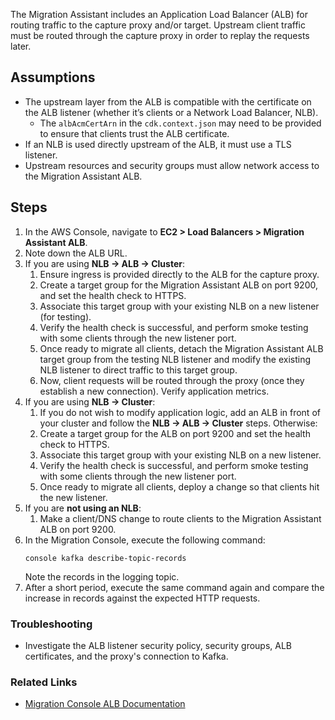 


The Migration Assistant includes an Application Load Balancer (ALB) for routing traffic to the capture proxy and/or target. Upstream client traffic must be routed through the capture proxy in order to replay the requests later.

## Assumptions

* The upstream layer from the ALB is compatible with the certificate on the ALB listener (whether it’s clients or a Network Load Balancer, NLB).
    * The `albAcmCertArn` in the `cdk.context.json` may need to be provided to ensure that clients trust the ALB certificate.
* If an NLB is used directly upstream of the ALB, it must use a TLS listener.
* Upstream resources and security groups must allow network access to the Migration Assistant ALB.

## Steps

1. In the AWS Console, navigate to **EC2 > Load Balancers > Migration Assistant ALB**.
2. Note down the ALB URL.
3. If you are using **NLB → ALB → Cluster**:
    1. Ensure ingress is provided directly to the ALB for the capture proxy.
    2. Create a target group for the Migration Assistant ALB on port 9200, and set the health check to HTTPS.
    3. Associate this target group with your existing NLB on a new listener (for testing).
    4. Verify the health check is successful, and perform smoke testing with some clients through the new listener port.
    5. Once ready to migrate all clients, detach the Migration Assistant ALB target group from the testing NLB listener and modify the existing NLB listener to direct traffic to this target group.
    6. Now, client requests will be routed through the proxy (once they establish a new connection). Verify application metrics.
4. If you are using **NLB → Cluster**:
    1. If you do not wish to modify application logic, add an ALB in front of your cluster and follow the **NLB → ALB → Cluster** steps. Otherwise:
    2. Create a target group for the ALB on port 9200 and set the health check to HTTPS.
    3. Associate this target group with your existing NLB on a new listener.
    4. Verify the health check is successful, and perform smoke testing with some clients through the new listener port.
    5. Once ready to migrate all clients, deploy a change so that clients hit the new listener.
5. If you are **not using an NLB**:
    1. Make a client/DNS change to route clients to the Migration Assistant ALB on port 9200.
6. In the Migration Console, execute the following command:
   ```shell
   console kafka describe-topic-records
   ```
   Note the records in the logging topic.
7. After a short period, execute the same command again and compare the increase in records against the expected HTTP requests.

### Troubleshooting

* Investigate the ALB listener security policy, security groups, ALB certificates, and the proxy's connection to Kafka.

### Related Links

- [Migration Console ALB Documentation](https://github.com/opensearch-project/opensearch-migrations/blob/main/docs/ClientTrafficSwinging.md)
